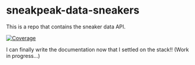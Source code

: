 # sneakpeak-data-sneakers
This is a repo that contains the sneaker data API.

[![Coverage](https://sonarcloud.io/api/project_badges/measure?project=sneakpeak-git_sneakpeak-data-sneakers&metric=coverage)](https://sonarcloud.io/summary/new_code?id=sneakpeak-git_sneakpeak-data-sneakers)

I can finally write the documentation now that I settled on the stack!!
(Work in progress...)

